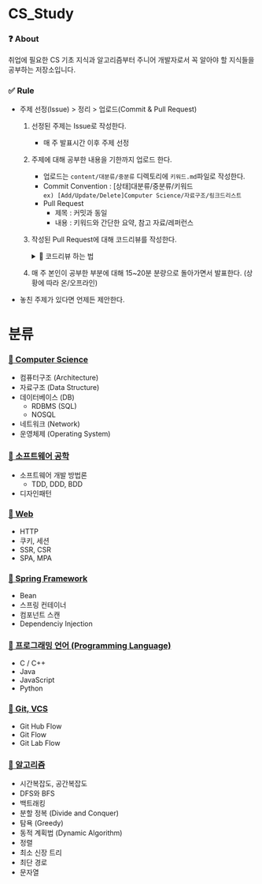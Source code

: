# CS_Study

### ❓ About
   취업에 필요한 CS 기초 지식과 알고리즘부터 주니어 개발자로서 꼭 알아야 할 지식들을 공부하는 저장소입니다.
### ✅ Rule
- 주제 선정(Issue) > 정리 > 업로드(Commit & Pull Request)

   1. 선정된 주제는 Issue로 작성한다.
      - 매 주 발표시간 이후 주제 선정 
   2. 주제에 대해 공부한 내용을 기한까지 업로드 한다. 
      - 업로드는 `content/대분류/중분류` 디렉토리에 `키워드.md`파일로 작성한다.
      - Commit Convention : [상태]대분류/중분류/키워드<br>
      `ex) [Add/Update/Delete]Computer Science/자료구조/링크드리스트`
      - Pull Request
         - 제목 : 커밋과 동일 
         - 내용 : 키워드와 간단한 요약, 참고 자료/레퍼런스
   3. 작성된 Pull Request에 대해 코드리뷰를 작성한다.
      <details>
         <summary>📝 코드리뷰 하는 법</summary>
      
         1. 커밋 로그에 들어간다.<br>
      
         2. 마우스로 리뷰하고 싶은 영역을 드래그 하고 + 버튼을 누른다.<br>
         <img height="400px" src="https://user-images.githubusercontent.com/70866410/226812459-97e51731-3d70-42d0-878a-38c353c75b36.png"><br>
         3. Start a review를 통해 여러 comment 를 남길 수 있다.
         4. comment를 남긴 후 상태를 선택한다.<br>
         <img height="400px" src="https://user-images.githubusercontent.com/70866410/226813360-442d2cc3-a6c3-4207-ae8f-019889338d6e.png"><br>
            <br> - `Comment` : Comment 만 남긴다.
            <br> - `Approve` : 해당 PR을 승인한다.
            <br> - `Request changes` : 요청한 Change가 반영되지 않으면 승인할 수 없다.
      </details>
   4. 매 주 본인이 공부한 부분에 대해 15~20분 분량으로 돌아가면서 발표한다. (상황에 따라 온/오프라인)

- 놓친 주제가 있다면 언제든 제안한다.

# 분류
### [📕 Computer Science](https://github.com/meoldae/CS-Study_6/tree/main/content/Computer_Science)
- 컴퓨터구조 (Architecture)
- 자료구조 (Data Structure)
- 데이터베이스 (DB)
  - RDBMS (SQL) 
  - NOSQL
- 네트워크 (Network)
- 운영체제 (Operating System)

### [📕 소프트웨어 공학](https://github.com/meoldae/CS-Study_6/tree/main/content/Software%20Engineering)
- 소프트웨어 개발 방법론
  - TDD, DDD, BDD
- 디자인패턴

### [📕 Web](https://github.com/meoldae/CS-Study_6/tree/main/content/Web)
  - HTTP
  - 쿠키, 세션
  - SSR, CSR
  - SPA, MPA

### [📕 Spring Framework](https://github.com/meoldae/CS-Study_6/tree/main/content/Spring%20Framework)
  - Bean
  - 스프링 컨테이너
  - 컴포넌트 스캔
  - Dependenciy Injection

### [📕 프로그래밍 언어 (Programming Language)](https://github.com/meoldae/CS-Study_6/tree/main/content/Programming_Language)
  - C / C++
  - Java
  - JavaScript
  - Python

### [📕 Git, VCS](https://github.com/meoldae/CS-Study_6/tree/main/content/Git%2CVCS)
  - Git Hub Flow
  - Git Flow
  - Git Lab Flow
  
### [📕 알고리즘](https://github.com/meoldae/CS-Study_6/tree/main/content/Algorithm)
  - 시간복잡도, 공간복잡도
  - DFS와 BFS
  - 백트래킹
  - 분할 정복 (Divide and Conquer)
  - 탐욕 (Greedy)
  - 동적 계획법 (Dynamic Algorithm)
  - 정렬
  - 최소 신장 트리
  - 최단 경로
  - 문자열
